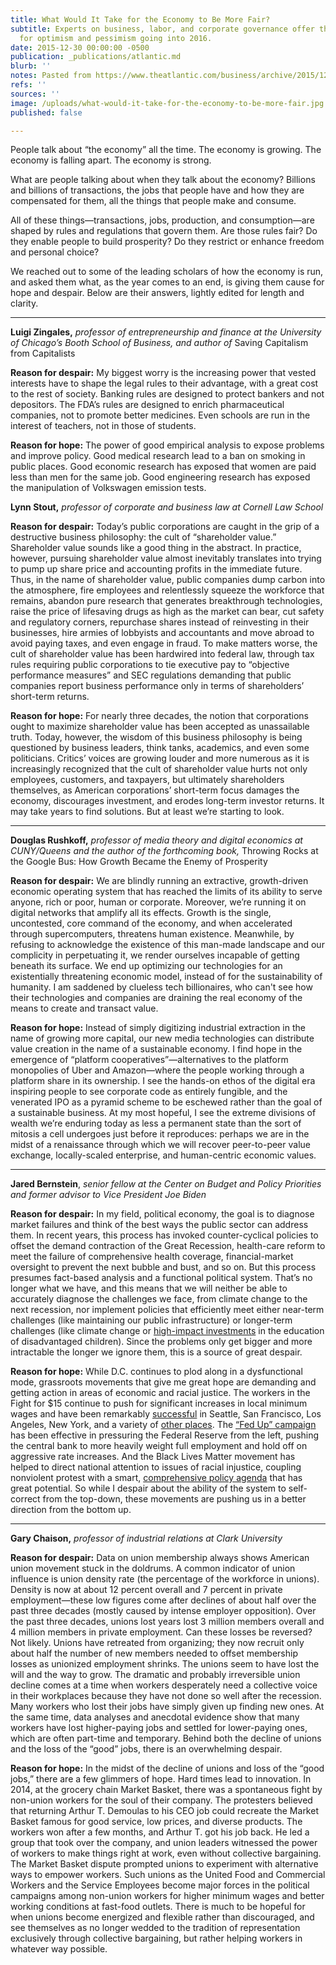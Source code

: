 ```yaml
---
title: What Would It Take for the Economy to Be More Fair?
subtitle: Experts on business, labor, and corporate governance offer their reasons
  for optimism and pessimism going into 2016.
date: 2015-12-30 00:00:00 -0500
publication: _publications/atlantic.md
blurb: ''
notes: Pasted from https://www.theatlantic.com/business/archive/2015/12/economy-fairness-rules/421809/
refs: ''
sources: ''
image: /uploads/what-would-it-take-for-the-economy-to-be-more-fair.jpg
published: false

---
```

People talk about “the economy” all the time. The economy is growing. The economy is falling apart. The economy is strong.

What are people talking about when they talk about the economy? Billions and billions of transactions, the jobs that people have and how they are compensated for them, all the things that people make and consume.

All of these things—transactions, jobs, production, and consumption—are shaped by rules and regulations that govern them. Are those rules fair? Do they enable people to build prosperity? Do they restrict or enhance freedom and personal choice?

We reached out to some of the leading scholars of how the economy is run, and asked them what, as the year comes to an end, is giving them cause for hope and despair. Below are their answers, lightly edited for length and clarity.

***

**Luigi Zingales,** _professor of entrepreneurship and finance at the University of Chicago’s Booth School of Business, and author of_ Saving Capitalism from Capitalists

**Reason for despair:** My biggest worry is the increasing power that vested interests have to shape the legal rules to their advantage, with a great cost to the rest of society. Banking rules are designed to protect bankers and not depositors. The FDA’s rules are designed to enrich pharmaceutical companies, not to promote better medicines. Even schools are run in the interest of teachers, not in those of students.

**Reason for hope:** The power of good empirical analysis to expose problems and improve policy. Good medical research lead to a ban on smoking in public places. Good economic research has exposed that women are paid less than men for the same job. Good engineering research has exposed the manipulation of Volkswagen emission tests.

**Lynn Stout,** _professor of corporate and business law at Cornell Law School_

**Reason for despair:** Today’s public corporations are caught in the grip of a destructive business philosophy: the cult of “shareholder value.” Shareholder value sounds like a good thing in the abstract. In practice, however, pursuing shareholder value almost inevitably translates into trying to pump up share price and accounting profits in the immediate future. Thus, in the name of shareholder value, public companies dump carbon into the atmosphere, fire employees and relentlessly squeeze the workforce that remains, abandon pure research that generates breakthrough technologies, raise the price of lifesaving drugs as high as the market can bear, cut safety and regulatory corners, repurchase shares instead of reinvesting in their businesses, hire armies of lobbyists and accountants and move abroad to avoid paying taxes, and even engage in fraud. To make matters worse, the cult of shareholder value has been hardwired into federal law, through tax rules requiring public corporations to tie executive pay to “objective performance measures” and SEC regulations demanding that public companies report business performance only in terms of shareholders’ short-term returns.

**Reason for hope:** For nearly three decades, the notion that corporations ought to maximize shareholder value has been accepted as unassailable truth. Today, however, the wisdom of this business philosophy is being questioned by business leaders, think tanks, academics, and even some politicians. Critics’ voices are growing louder and more numerous as it is increasingly recognized that the cult of shareholder value hurts not only employees, customers, and taxpayers, but ultimately shareholders themselves, as American corporations’ short-term focus damages the economy, discourages investment, and erodes long-term investor returns. It may take years to find solutions. But at least we’re starting to look.

***

**Douglas Rushkoff,** _professor of media theory and digital economics at CUNY/Queens and the author of the forthcoming book,_ Throwing Rocks at the Google Bus: How Growth Became the Enemy of Prosperity

**Reason for despair:** We are blindly running an extractive, growth-driven economic operating system that has reached the limits of its ability to serve anyone, rich or poor, human or corporate. Moreover, we’re running it on digital networks that amplify all its effects. Growth is the single, uncontested, core command of the economy, and when accelerated through supercomputers, threatens human existence. Meanwhile, by refusing to acknowledge the existence of this man-made landscape and our complicity in perpetuating it, we render ourselves incapable of getting beneath its surface. We end up optimizing our technologies for an existentially threatening economic model, instead of for the sustainability of humanity. I am saddened by clueless tech billionaires, who can't see how their technologies and companies are draining the real economy of the means to create and transact value.

**Reason for hope:** Instead of simply digitizing industrial extraction in the name of growing more capital, our new media technologies can distribute value creation in the name of a sustainable economy. I find hope in the emergence of “platform cooperatives”—alternatives to the platform monopolies of Uber and Amazon—where the people working through a platform share in its ownership. I see the hands-on ethos of the digital era inspiring people to see corporate code as entirely fungible, and the venerated IPO as a pyramid scheme to be eschewed rather than the goal of a sustainable business. At my most hopeful, I see the extreme divisions of wealth we’re enduring today as less a permanent state than the sort of mitosis a cell undergoes just before it reproduces: perhaps we are in the midst of a renaissance through which we will recover peer-to-peer value exchange, locally-scaled enterprise, and human-centric economic values.

***

**Jared Bernstein**, _senior fellow at the Center on Budget and Policy Priorities and former advisor to Vice President Joe Biden_

**Reason for despair:** In my field, political economy, the goal is to diagnose market failures and think of the best ways the public sector can address them. In recent years, this process has invoked counter-cyclical policies to offset the demand contraction of the Great Recession, health-care reform to meet the failure of comprehensive health coverage, financial-market oversight to prevent the next bubble and bust, and so on. But this process presumes fact-based analysis and a functional political system. That’s no longer what we have, and this means that we will neither be able to accurately diagnose the challenges we face, from climate change to the next recession, nor implement policies that efficiently meet either near-term challenges (like maintaining our public infrastructure) or longer-term challenges (like climate change or [high-impact investments](https://www.whitehouse.gov/sites/default/files/docs/the_economics_of_early_childhood_investments.pdf) in the education of disadvantaged children). Since the problems only get bigger and more intractable the longer we ignore them, this is a source of great despair.

**Reason for hope:** While D.C. continues to plod along in a dysfunctional mode, grassroots movements that give me great hope are demanding and getting action in areas of economic and racial justice. The workers in the Fight for $15 continue to push for significant increases in local minimum wages and have been remarkably [successful](http://www.csmonitor.com/USA/Society/2015/1112/How-15-minimum-wage-fight-became-a-juggernaut-in-three-years-video) in Seattle, San Francisco, Los Angeles, New York, and a variety of [other places](http://fightfor15.org/from-coast-to-coast-the-fightfor15-is-winning/). The [“Fed Up” campaign](https://www.washingtonpost.com/posteverything/wp/2015/08/27/the-federal-reserve-and-the-fed-up-campaign/) has been effective in pressuring the Federal Reserve from the left, pushing the central bank to more heavily weight full employment and hold off on aggressive rate increases. And the Black Lives Matter movement has helped to direct national attention to issues of racial injustice, coupling nonviolent protest with a smart, [comprehensive policy agenda](http://www.joincampaignzero.org/#vision) that has great potential. So while I despair about the ability of the system to self-correct from the top-down, these movements are pushing us in a better direction from the bottom up.

***

**Gary Chaison,** _professor of industrial relations at Clark University_

**Reason for despair:** Data on union membership always shows American union movement stuck in the doldrums. A common indicator of union influence is union density rate (the percentage of the workforce in unions). Density is now at about 12 percent overall and 7 percent in private employment—these low figures come after declines of about half over the past three decades (mostly caused by intense employer opposition). Over the past three decades, unions lost years lost 3 million members overall and 4 million members in private employment. Can these losses be reversed? Not likely. Unions have retreated from organizing; they now recruit only about half the number of new members needed to offset membership losses as unionized employment shrinks. The unions seem to have lost the will and the way to grow. The dramatic and probably irreversible union decline comes at a time when workers desperately need a collective voice in their workplaces because they have not done so well after the recession. Many workers who lost their jobs have simply given up finding new ones. At the same time, data analyses and anecdotal evidence show that many workers have lost higher-paying jobs and settled for lower-paying ones, which are often part-time and temporary. Behind both the decline of unions and the loss of the “good” jobs, there is an overwhelming despair.

**Reason for hope:** In the midst of the decline of unions and loss of the “good jobs,” there are a few glimmers of hope. Hard times lead to innovation. In 2014, at the grocery chain Market Basket, there was a spontaneous fight by non-union workers for the soul of their company. The protesters believed that returning Arthur T. Demoulas to his CEO job could recreate the Market Basket famous for good service, low prices, and diverse products. The workers won after a few months, and Arthur T. got his job back. He led a group that took over the company, and union leaders witnessed the power of workers to make things right at work, even without collective bargaining. The Market Basket dispute prompted unions to experiment with alternative ways to empower workers. Such unions as the United Food and Commercial Workers and the Service Employees become major forces in the political campaigns among non-union workers for higher minimum wages and better working conditions at fast-food outlets. There is much to be hopeful for when unions become energized and flexible rather than discouraged, and see themselves as no longer wedded to the tradition of representation exclusively through collective bargaining, but rather helping workers in whatever way possible.